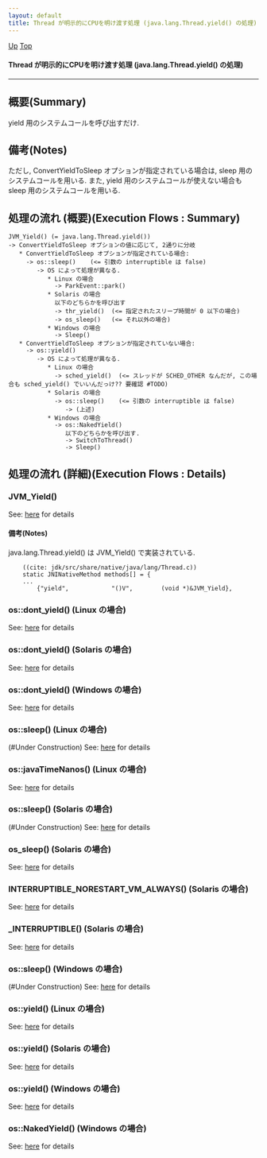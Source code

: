 ```yaml
---
layout: default
title: Thread が明示的にCPUを明け渡す処理 (java.lang.Thread.yield() の処理)
---
```

[Up](no1IkYYOWe.html) [Top](../index.html)

#### Thread が明示的にCPUを明け渡す処理 (java.lang.Thread.yield() の処理)

--- 
## 概要(Summary)
yield 用のシステムコールを呼び出すだけ.

## 備考(Notes)
ただし, ConvertYieldToSleep オプションが指定されている場合は, sleep 用のシステムコールを用いる.
また, yield 用のシステムコールが使えない場合も sleep 用のシステムコールを用いる.


## 処理の流れ (概要)(Execution Flows : Summary)
```
JVM_Yield() (= java.lang.Thread.yield())
-> ConvertYieldToSleep オプションの値に応じて, 2通りに分岐
   * ConvertYieldToSleep オプションが指定されている場合:
     -> os::sleep()    (<= 引数の interruptible は false)
        -> OS によって処理が異なる.
           * Linux の場合
             -> ParkEvent::park()
           * Solaris の場合
             以下のどちらかを呼び出す
             -> thr_yield()  (<= 指定されたスリープ時間が 0 以下の場合)
             -> os_sleep()   (<= それ以外の場合)
           * Windows の場合
             -> Sleep()
   * ConvertYieldToSleep オプションが指定されていない場合:
     -> os::yield()
        -> OS によって処理が異なる.
           * Linux の場合
             -> sched_yield()  (<= スレッドが SCHED_OTHER なんだが, この場合も sched_yield() でいいんだっけ?? 要確認 #TODO)
           * Solaris の場合
             -> os::sleep()    (<= 引数の interruptible は false)
                -> (上述)
           * Windows の場合
             -> os::NakedYield()
                以下のどちらかを呼び出す.
                -> SwitchToThread()
                -> Sleep()
```


## 処理の流れ (詳細)(Execution Flows : Details)
### JVM_Yield()
See: [here](no2114_1q.html) for details
#### 備考(Notes)
java.lang.Thread.yield() は JVM_Yield() で実装されている.


```
    ((cite: jdk/src/share/native/java/lang/Thread.c))
    static JNINativeMethod methods[] = {
    ...
        {"yield",            "()V",        (void *)&JVM_Yield},
```

### os::dont_yield() (Linux の場合)
See: [here](no2114-JA.html) for details
### os::dont_yield() (Solaris の場合)
See: [here](no2114loS.html) for details
### os::dont_yield() (Windows の場合)
See: [here](no2114_8e.html) for details

### os::sleep() (Linux の場合)
(#Under Construction)
See: [here](no2114MAx.html) for details
### os::javaTimeNanos() (Linux の場合)
See: [here](no2114lvG.html) for details
### os::sleep() (Solaris の場合)
(#Under Construction)
See: [here](no2114yyY.html) for details
### os_sleep() (Solaris の場合)
See: [here](no2114NWU.html) for details
### INTERRUPTIBLE_NORESTART_VM_ALWAYS() (Solaris の場合)
See: [here](no2114NdI.html) for details
### _INTERRUPTIBLE() (Solaris の場合)
See: [here](no2114anO.html) for details
### os::sleep() (Windows の場合)
(#Under Construction)
See: [here](no2114mbx.html) for details

### os::yield() (Linux の場合)
See: [here](no2114LUG.html) for details
### os::yield() (Solaris の場合)
See: [here](no2114YeM.html) for details
### os::yield() (Windows の場合)
See: [here](no2114MHl.html) for details
### os::NakedYield()  (Windows の場合)
See: [here](no2114ZRr.html) for details






